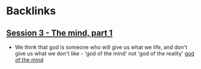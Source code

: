 
# Backlinks
## [Session 3 - The mind, part 1](<Session 3 - The mind, part 1.md>)
- We think that god is someone who will give us what we life, and don't give us what we don't like - 'god of the mind' not 'god of the reality' [god of the mind](<god of the mind.md>)

